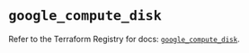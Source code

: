 # `google_compute_disk`

Refer to the Terraform Registry for docs: [`google_compute_disk`](https://registry.terraform.io/providers/hashicorp/google/5.39.1/docs/resources/compute_disk).
